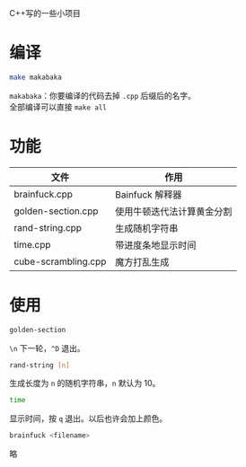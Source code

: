 C++写的一些小项目

# 编译
```sh
make makabaka
```
`makabaka`：你要编译的代码去掉 `.cpp` 后缀后的名字。  
全部编译可以直接 `make all`

# 功能
| 文件                  | 作用                          |
| --------------------- | ----------------------------- |
| brainfuck.cpp         | Bainfuck 解释器               |
| golden-section.cpp    | 使用牛顿迭代法计算黄金分割    |
| rand-string.cpp       | 生成随机字符串                |
| time.cpp              | 带进度条地显示时间            |
| cube-scrambling.cpp   | 魔方打乱生成                  |


# 使用
```sh
golden-section
```
`\n` 下一轮，`^D` 退出。

```sh
rand-string [n]
```
生成长度为 `n` 的随机字符串，`n` 默认为 10。

```sh
time
```  
显示时间，按 `q` 退出。以后也许会加上颜色。

```sh
brainfuck <filename>
```
略
